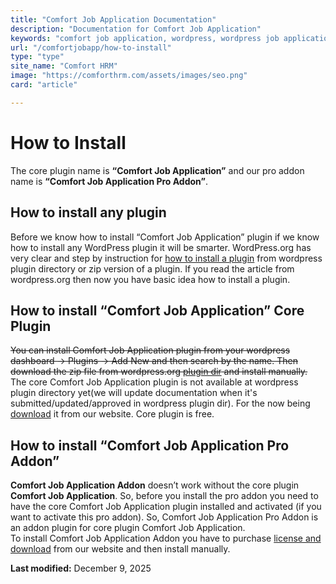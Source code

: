 ```yaml
---
title: "Comfort Job Application Documentation"
description: "Documentation for Comfort Job Application"
keywords: "comfort job application, wordpress, wordpress job application plugin, plugin"
url: "/comfortjobapp/how-to-install"
type: "type"
site_name: "Comfort HRM"
image: "https://comforthrm.com/assets/images/seo.png"
card: "article"

---
```

# How to Install

The core plugin name is **“Comfort Job Application”** and our pro addon name is **“Comfort Job Application Pro Addon”**.

## How to install any plugin

Before we know how to install “Comfort Job Application” plugin if we know how to install any WordPress plugin it will be smarter. WordPress.org has very clear and step by instruction for [how to install a plugin](https://wordpress.org/documentation/article/manage-plugins/#installing-plugins-1) from wordpress plugin directory or zip version of a plugin. If you read the article from wordpress.org then now you have basic idea how to install a plugin.

## How to install “Comfort Job Application” Core Plugin

~~You can install Comfort Job Application plugin from your wordpress dashboard -> Plugins -> Add New and then search by the name. Then download the zip file from wordpress.org [plugin dir](https://wordpress.org/plugins/comfortjobapp/) and install manually.~~
The core Comfort Job Application plugin is not available at wordpress plugin directory yet(we will update documentation when it's submitted/updated/approved in wordpress plugin dir). For the now being [download](https://comforthrm.com/product/comfort-job-application-plugin-for-wordpress#downloadarea) it from our website. Core plugin is free.

## How to install “Comfort Job Application Pro Addon”

**Comfort Job Application Addon** doesn’t work without the core plugin **Comfort Job Application**. So, before you install the pro addon you need to have the core Comfort Job Application plugin installed and activated (if you want to activate this pro addon). So, Comfort Job Application Pro Addon is an addon plugin for core plugin Comfort Job Application.  
To install Comfort Job Application Addon you have to purchase [license and download](https://comforthrm.com/product/comfort-job-application-plugin-for-wordpress#downloadarea) from our website and then install manually.

**Last modified:** December 9, 2025